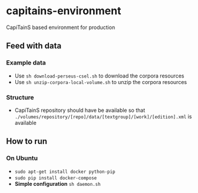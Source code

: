 # capitains-environment
CapiTainS based environment for production


## Feed with data

### Example data

- Use `sh download-perseus-csel.sh` to download the corpora resources
- Use `sh unzip-corpora-local-volume.sh` to unzip the corpora resources

### Structure

- CapiTainS repository should have be available so that `./volumes/repository/[repo]/data/[textgroup]/[work]/[edition].xml` is available

## How to run

### On Ubuntu

- `sudo apt-get install docker python-pip`
- `sudo pip install docker-compose`
- **Simple configuration** `sh daemon.sh`